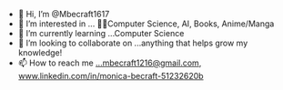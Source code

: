 - 👋 Hi, I’m @Mbecraft1617
- 👀 I’m interested in ... 👩‍💻Computer Science, AI, Books, Anime/Manga 
- 🌱 I’m currently learning ...Computer Science       
- 💞️ I’m looking to collaborate on ...anything that helps grow my knowledge!
- 📫 How to reach me ...mbecraft1216@gmail.com, www.linkedin.com/in/monica-becraft-51232620b

<!---
Mbecraft1617/Mbecraft1617 is a ✨ special ✨ repository because its `README.md` (this file) appears on your GitHub profile.
You can click the Preview link to take a look at your changes.
--->

